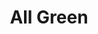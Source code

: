 ---
title: All Green
url: 'https://www.all-green.co.uk/'
categories:
  - 6ad9cfc5-eac0-455e-9ad0-f537896373ba
countries:
  - gb
description: >-
  A selection of environmentally friendly products for the home, garden, pets
  and other stuff.
image: null
blueprint: action

---
